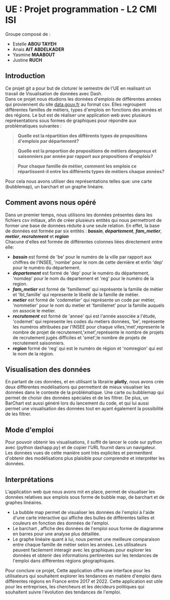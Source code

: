 # UE : Projet programmation - L2 CMI ISI

Groupe composé de :
* Estelle **ABOU TAYEH**
* Anais **AIT ABDELKADER**
* Yasmine **MAABOUT**
* Justine **RUCH**


## Introduction 
Ce projet git a pour but de cloturer le semestre de l'UE en realisant un travail de Visualisation de données avec Dash.  
Dans ce projet nous étudions les données d'emplois de différentes années qui proviennent du site [data.gouv.fr](https://www.data.gouv.fr/fr/) au format csv. Elles regroupent différentes familles de métiers, types d'emplois en fonctions des années et des régions.
Le but est de réaliser une application web avec plusieurs représentations sous formes de graphiques pour répondre aux problématiques suivantes : 
> **Quelle est la répartition des différents types de propositions d'emplois par département?**   

> **Quelle est la proportion de propositions de métiers dangereux et saisonniers par année par rapport aux propositions d'emplois?**  

> **Pour chaque famille de métier, comment les emplois ce répartissent-il entre les différents types de métiers chaque années?**  


Pour cela nous avons utiliser des représentations telles que: une carte (bubblemap), un barchart et un graphe linéaire.

## Comment avons nous opéré 
Dans un premier temps, nous utilisons les données présentes dans les fichiers csv initiaux, afin de créer plusieurs entités qui nous permettront de former une base de données réduite à une seule relation. En effet, la base de données est formée par six entités  :
***bassin***,  ***departement***,  ***fam_metier***,  ***metier***, ***recrutement*** et ***region***  
Chacune d'elles est formée de différentes colonnes liées directement entre elle:
* ***bassin*** est formé de 'be' pour le numéro de la ville par rapport aux chiffres de l'INSEE, 'nombe' pour le nom de cette dernière et enfin 'dep' pour le numéro du département. 
* ***departement*** est formé de 'dep' pour le numéro du département, 'nomdep' pour le nom du departement et 'reg' pour le numéro de la region. 
* ***fam_metier*** est formé de 'famillemet' qui représente la famille de métier et 'lbl_famille' qui represente le libellé de la famille de métier.
* ***metier*** est formé de 'codemetier' qui représente un code par métier, 'nommetier' pour le nom du metier et 'famillemet' pour la famille auquels on associe le metier. 
* ***recrutement*** est formé de 'annee' qui est l'année associée a l'étude, 'codemet' qui represente les codes du metiers données, 'be', représente les numéros attribuées par l'INSEE pour chaque villes,'met',represente le nombre de projet de recrutement,'xmet',représente le nombre de projets de recrutement jugés difficiles et 'smet',le nombre de projets de recrutement saisonniers.
* ***region*** formé de 'reg' qui est le numéro de région et 'nomregion' qui est le nom de la région. 

## Visualisation des données 
En partant de ces données, et en utilisant la librairie **plotly**, nous avons crée deux différentes modélisations qui permettent de mieux visualiser les données dans le contexte de la problématique. Une carte ou bubblemap qui permet de choisir des données spéciales et de les filtrer. De plus, un BarChart est aussi généré lors du lancement du code, et qui lui aussi permet une visualisation des données tout en ayant également la possibilité de les filtrer. 

## Mode d'emploi 
Pour pouvoir obtenir les visualisations, il suffit de lancer le code sur python avec {python dashapp.py} et de copier l'URL fournit dans un navigateur. 
Les données vues de cette manière sont très explicites et permenttent d'obtenir des modélisations plus plaisible pour comprendre et interpréter les données.

## Interprétations
L'application web que nous avons mit en place,  permet de visualiser les données relatives aux emplois sous forme de bubble map, de barchart et de graphes linéaires.  
- La bubble map permet de visualiser les données de l'emploi à l'aide d'une carte interactive qui affiche des bulles de différentes tailles et couleurs en fonction des données de l'emploi. 
- Le barchart , affiche des données de l'emploi sous forme de diagramme en barres pour une analyse plus détaillée. 
- Le graphe linéaire quant à lui, nous permet une meilleure comparaison entre chaque famille de métier selon les années.
Les utilisateurs peuvent facilement interagir avec les graphiques pour explorer les données et obtenir des informations pertinentes sur les tendances de l'emploi dans différentes régions géographiques.

Pour conclure ce projet, Cette application offre une interface pour les utilisateurs qui souhaitent explorer les tendances en matière d'emploi dans différentes régions en France entre 2017 et 2022.
Cette application est utile pour les entreprises, les chercheurs et les décideurs politiques qui souhaitent suivre l'évolution des tendances de l'emploi.
